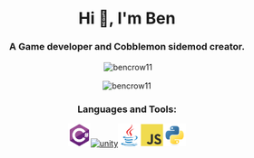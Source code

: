 <h1 align="center">Hi 👋, I'm Ben</h1>
<h3 align="center">A Game developer and Cobblemon sidemod creator.</h3>

<div align="center">
  <p>&nbsp;<img align="center" src="https://github-readme-stats.vercel.app/api?username=bencrow11&show_icons=true&theme=cobalt&locale=en" alt="bencrow11" /></p>
  
  <p><img align="center" src="https://github-readme-stats.vercel.app/api/top-langs?username=bencrow11&show_icons=true&theme=cobalt&locale=en&layout=compact" alt="bencrow11" /></p>
</div>



<h3 align="center">Languages and Tools:</h3>
<p align="center"><a href="https://www.w3schools.com/cs/" target="_blank" rel="noreferrer"><img src="https://raw.githubusercontent.com/devicons/devicon/master/icons/csharp/csharp-original.svg" alt="csharp" width="40" height="40"/></a><a href="https://unity.com/" target="_blank" rel="noreferrer"><img src="https://www.vectorlogo.zone/logos/unity3d/unity3d-icon.svg" alt="unity" width="40" height="40"/></a><a href="https://www.java.com" target="_blank" rel="noreferrer"><img src="https://raw.githubusercontent.com/devicons/devicon/master/icons/java/java-original.svg" alt="java" width="40" height="40"/></a><a href="https://developer.mozilla.org/en-US/docs/Web/JavaScript" target="_blank" rel="noreferrer"><img src="https://raw.githubusercontent.com/devicons/devicon/master/icons/javascript/javascript-original.svg" alt="javascript" width="40" height="40"/></a><a href="https://www.python.org" target="_blank" rel="noreferrer"><img src="https://raw.githubusercontent.com/devicons/devicon/master/icons/python/python-original.svg" alt="python" width="40" height="40"/> </a>  </p>
